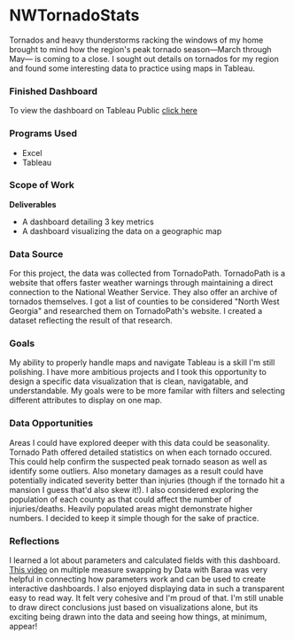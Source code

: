 # NWTornadoStats
Tornados and heavy thunderstorms racking the windows of my home brought to mind how the region's peak tornado season—March through May— is coming to a close. I sought out details on tornados for my region and found some interesting data to practice using maps in Tableau.

### Finished Dashboard ###
To view the dashboard on Tableau Public [click here](https://public.tableau.com/app/profile/marissa.nash/viz/1950-2024TornadoStatsforNorthwestGeorgia/Dashboard1)

### Programs Used ###
- Excel
- Tableau

### Scope of Work ###
**Deliverables**
- A dashboard detailing 3 key metrics
- A dashboard visualizing the data on a geographic map

### Data Source ###
For this project, the data was collected from TornadoPath. TornadoPath is a website that offers faster weather warnings through maintaining a direct connection to the National Weather Service. They also offer an archive of tornados themselves. I got a list of counties to be considered "North West Georgia" and researched them on TornadoPath's website. I created a dataset reflecting the result of that research.
   
### Goals ###
My ability to properly handle maps and navigate Tableau is a skill I'm still polishing. I have more ambitious projects and I took this opportunity to design a specific data visualization that is clean, navigatable, and understandable. My goals were to be more familar with filters and selecting different attributes to display on one map. 

### Data Opportunities ###
Areas I could have explored deeper with this data could be seasonality. Tornado Path offered detailed statistics on when each tornado occured. This could help confirm the suspected peak tornado season as well as identify some outliers. Also monetary damages as a result could have potentially indicated severity better than injuries (though if the tornado hit a mansion I guess that'd also skew it!). I also considered exploring the population of each county as that could affect the number of injuries/deaths. Heavily populated areas might demonstrate higher numbers. I decided to keep it simple though for the sake of practice. 

### Reflections ###
I learned a lot about parameters and calculated fields with this dashboard. [This video](https://www.youtube.com/watch?v=zDHiKOYluqQ) on multiple measure swapping by Data with Baraa was very helpful in connecting how parameters work and can be used to create interactive dashboards. I also enjoyed displaying data in such a transparent easy to read way. It felt very cohesive and I'm proud of that. I'm still unable to draw direct conclusions just based on visualizations alone, but its exciting being drawn into the data and seeing how things, at minimum, appear! 
